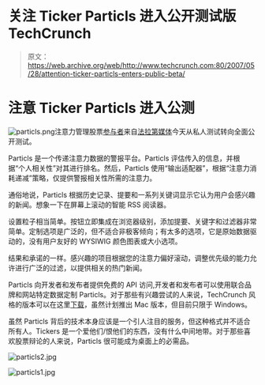 # 关注 Ticker Particls 进入公开测试版 TechCrunch

> 原文：<https://web.archive.org/web/http://www.techcrunch.com:80/2007/05/28/attention-ticker-particls-enters-public-beta/>

# 注意 Ticker Particls 进入公测

![particls.png](img/3d736fd8e305546381c2f38ef330709a.png)注意力管理股票[参与者](https://web.archive.org/web/20220926084900/http://www.particls.com/)来自[法拉第媒体](https://web.archive.org/web/20220926084900/http://www.faradaymedia.com/)今天从私人测试转向全面公开测试。

Particls 是一个传递注意力数据的警报平台。Particls 评估传入的信息，并根据“个人相关性”对其进行排名。然后，Particls 使用“输出适配器”，根据“注意力消耗递减”策略，仅提供警报相关性所需的注意力。

通俗地说，Particls 根据历史记录、提要和一系列关键词显示它认为用户会感兴趣的新闻。想象一下在屏幕上滚动的智能 RSS 阅读器。

设置粒子相当简单。按钮立即集成在浏览器级别，添加提要、关键字和过滤器非常简单。定制选项是广泛的，但不适合非极客倾向；有太多的选项，它是原始数据驱动的，没有用户友好的 WYSIWIG 颜色图表或大小选项。

结果和承诺的一样。感兴趣的项目根据您的注意力偏好滚动，调整优先级的能力允许进行广泛的过滤，以提供相关的热门新闻。

Particls 向开发者和发布者提供免费的 API 访问,开发者和发布者可以使用联合品牌和网站特定数据定制 Particls。对于那些有兴趣尝试的人来说，TechCrunch 风格的版本可以在这里[下载](https://web.archive.org/web/20220926084900/http://intouch.particls.com/download/?mode=1&pid=1007)，虽然计划推出 Mac 版本，但目前只限于 Windows。

虽然 Particls 背后的技术本身应该是一个引人注目的服务，但这种格式并不适合所有人。Tickers 是一个爱他们/恨他们的东西，没有什么中间地带。对于那些喜欢股票辩论的人来说，Particls 很可能成为桌面上的必需品。

![particls2.jpg](img/158aa34d25e74fbcbae2a763a666d507.png)

![particls1.jpg](img/3293a1c282d0ca0a61654a4d08c755ba.png)